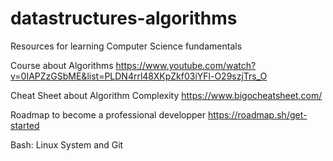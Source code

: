 # datastructures-algorithms
Resources for learning Computer Science fundamentals

Course about Algorithms 
https://www.youtube.com/watch?v=0IAPZzGSbME&list=PLDN4rrl48XKpZkf03iYFl-O29szjTrs_O

Cheat Sheet about Algorithm Complexity
https://www.bigocheatsheet.com/

Roadmap to become a professional developper 
https://roadmap.sh/get-started

Bash: Linux System and Git
